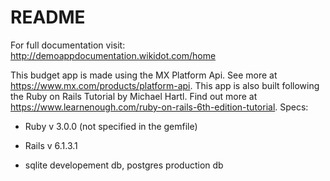 # README

For full documentation visit: http://demoappdocumentation.wikidot.com/home

This budget app is made using the MX Platform Api. See more at https://www.mx.com/products/platform-api.
This app is also built following the Ruby on Rails Tutorial by Michael Hartl. Find out more at https://www.learnenough.com/ruby-on-rails-6th-edition-tutorial.
Specs: 

* Ruby v 3.0.0 (not specified in the gemfile) 

* Rails v 6.1.3.1

* sqlite developement db, postgres production db

